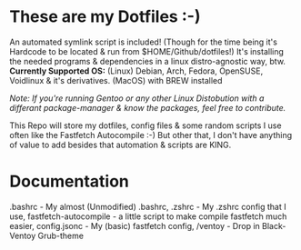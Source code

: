 # These are my Dotfiles :-)
An automated symlink script is included! (Though for the time being it's Hardcode to be located & run from $HOME/Github/dotfiles!)
It's installing the needed programs & dependencies in a linux distro-agnostic way, btw.
**Currently Supported OS:** (Linux) Debian, Arch, Fedora, OpenSUSE, Voidlinux & it's derivatives. (MacOS) with BREW installed

*Note: If you're running Gentoo or any other Linux Distobution with a differant package-manager & know the packages, feel free to contribute.*

This Repo will store my dotfiles, config files & some random scripts I use often like the Fastfetch Autocompile :-)
But other that, I don't have anything of value to add besides that automation & scripts are KING.


# Documentation

.bashrc - My almost (Unmodified) .bashrc,
.zshrc - My .zshrc config that I use,
fastfetch-autocompile - a little script to make compile fastfetch much easier,
config.jsonc - My (basic) fastfetch config,
/ventoy - Drop in Black-Ventoy Grub-theme
